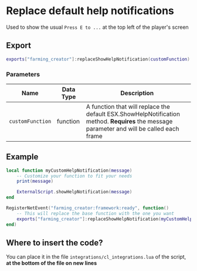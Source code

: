 # Replace default help notifications

Used to show the usual `Press E to ...` at the top left of the player's screen

## Export

```lua
exports["farming_creator"]:replaceShowHelpNotification(customFunction)
```

### Parameters

| Name             | Data Type | Description                                                                                                                                |
| ---------------- | --------- | ------------------------------------------------------------------------------------------------------------------------------------------ |
| `customFunction` | function  | A function that will replace the default ESX.ShowHelpNotification method. **Requires** the message parameter and will be called each frame |

## Example

```lua
local function myCustomHelpNotification(message)
    -- Customize your function to fit your needs
    print(message)

    ExternalScript.showHelpNotification(message)
end

RegisterNetEvent("farming_creator:framework:ready", function() 
    -- This will replace the base function with the one you want
    exports["farming_creator"]:replaceShowHelpNotification(myCustomHelpNotification)
end)
```

## Where to insert the code?

You can place it in the file `integrations/cl_integrations.lua` of the script, **at the bottom of the file on new lines**
